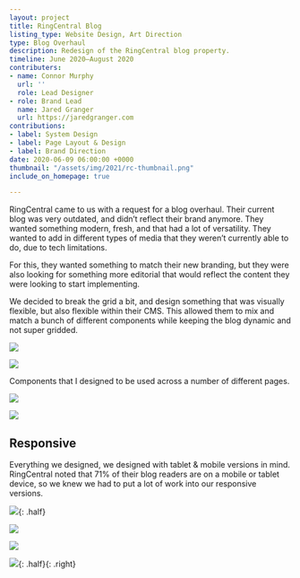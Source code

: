 ```yaml
---
layout: project
title: RingCentral Blog
listing_type: Website Design, Art Direction
type: Blog Overhaul
description: Redesign of the RingCentral blog property.
timeline: June 2020–August 2020
contributers:
- name: Connor Murphy
  url: ''
  role: Lead Designer
- role: Brand Lead
  name: Jared Granger
  url: https://jaredgranger.com
contributions:
- label: System Design
- label: Page Layout & Design
- label: Brand Direction
date: 2020-06-09 06:00:00 +0000
thumbnail: "/assets/img/2021/rc-thumbnail.png"
include_on_homepage: true

---
```

RingCentral came to us with a request for a blog overhaul. Their current blog was very outdated, and didn’t reflect their brand anymore. They wanted something modern, fresh, and that had a lot of versatility. They wanted to add in different types of media that they weren’t currently able to do, due to tech limitations.

For this, they wanted something to match their new branding, but they were also looking for something more editorial that would reflect the content they were looking to start implementing.

We decided to break the grid a bit, and design something that was visually flexible, but also flexible within their CMS. This allowed them to mix and match a bunch of different components while keeping the blog dynamic and not super gridded.

![](/assets/img/2021/2-rc-f.png)

![](/assets/img/2021/1-rc-components.png)

Components that I designed to be used across a number of different pages.

![](/assets/img/2021/3-rc-full.png)

![](/assets/img/2021/4-rc-article.png)

## Responsive

Everything we designed, we designed with tablet & mobile versions in mind. RingCentral noted that 71% of their blog readers are on a mobile or tablet device, so we knew we had to put a lot of work into our responsive versions.

![](/assets/img/2021/5-rc-tablet.png){: .half}

![](/assets/img/2021/6-rc-responsive.png)

![](/assets/img/2021/7-rc-phones.png)

![](/assets/img/2021/8-rc-tablet.png){: .half}{: .right}